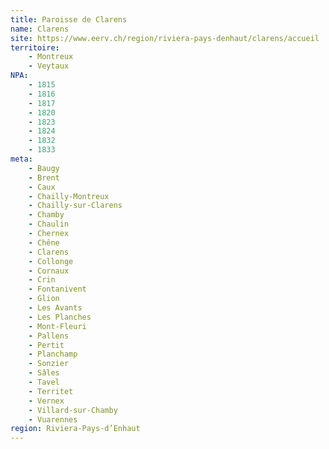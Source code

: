```yaml
---
title: Paroisse de Clarens
name: Clarens
site: https://www.eerv.ch/region/riviera-pays-denhaut/clarens/accueil
territoire:
    - Montreux
    - Veytaux
NPA:
    - 1815
    - 1816
    - 1817
    - 1820
    - 1823
    - 1824
    - 1832
    - 1833
meta:
    - Baugy
    - Brent
    - Caux
    - Chailly-Montreux
    - Chailly-sur-Clarens
    - Chamby
    - Chaulin
    - Chernex
    - Chêne
    - Clarens
    - Collonge
    - Cornaux
    - Crin
    - Fontanivent
    - Glion
    - Les Avants
    - Les Planches
    - Mont-Fleuri
    - Pallens
    - Pertit
    - Planchamp
    - Sonzier
    - Sâles
    - Tavel
    - Territet
    - Vernex
    - Villard-sur-Chamby
    - Vuarennes
region: Riviera-Pays-d’Enhaut
---
```

